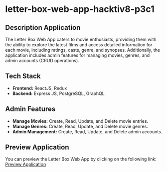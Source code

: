 # letter-box-web-app-hacktiv8-p3c1

## Description Application

The Letter Box Web App caters to movie enthusiasts, providing them with the ability to explore the latest films and access detailed information for each movie, including ratings, casts, genre, and synopses. Additionally, the application includes admin features for managing movies, genres, and admin accounts (CRUD operations).

## Tech Stack

- **Frontend:** ReactJS, Redux
- **Backend:** Express JS, PostgreSQL, GraphQL

## Admin Features

- **Manage Movies:** Create, Read, Update, and Delete movie entries.
- **Manage Genres:** Create, Read, Update, and Delete movie genres.
- **Admin Management:** Create, Read, Update, and Delete admin accounts.

## Preview Application

You can preview the Letter Box Web App by clicking on the following link: [Preview Application](link-to-google-drive)
